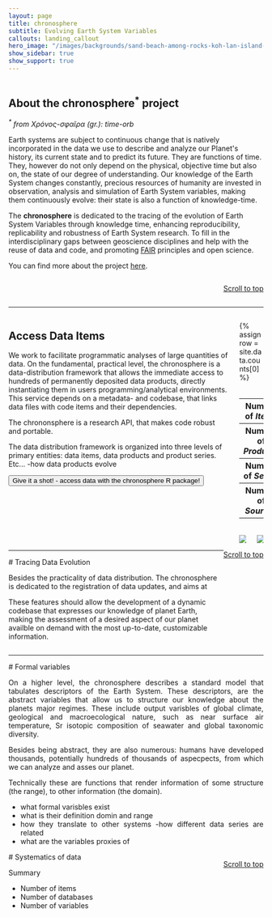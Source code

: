 ```yaml
---
layout: page
title: chronosphere 
subtitle: Evolving Earth System Variables
callouts: landing_callout
hero_image: "/images/backgrounds/sand-beach-among-rocks-koh-lan-island-thailand-scaled.jpg"
show_sidebar: true
show_support: true
---
```


<style>
html{scroll-behavior:smooth}
</style>

<section class="section" markdown="1">

<div class="columns">

<div class="column is-12 secol"  markdown="1">

# About the chronosphere<sup>*</sup> project 

<i><sup>*</sup> from Χρόνος-σφαῖρα (gr.): time-orb </i>

Earth systems are subject to continuous change that is natively incorporated in the data we use to describe and analyze our Planet's history, its current state and to predict its future. They are functions of time.
They, however do not only depend on the physical, objective time but also on, the state of our degree of understanding. Our knowledge of the Earth System changes constantly, precious resources of humanity are invested in observation, analysis and simulation of Earth System variables, making them continuously evolve: their state is also a function of knowledge-time.

The **chronosphere** is dedicated to the tracing of the evolution of Earth System Variables through knowledge time, enhancing reproducibility, replicability and robustness of Earth System research.
To fill in the interdisciplinary gaps between  geoscience disciplines and help with the reuse of data and code, and promoting [FAIR](https://www.go-fair.org/fair-principles/) principles and open science.

You can find more about the project [here]({{site.url}}{{site.baseurl}}/about/project/). 

<p style="float:right"><a href="#top">Scroll to top <i class="fas fa-arrow-up"></i></a></p>
</div>
</div>

</section>

* * *

<section class="section has-background-light" >

<div class="columns">

<div class="column is-8 secol"  markdown="1">

# Access Data Items

We work to facilitate programmatic analyses of large quantities of data. On the fundamental, practical level, the chronosphere is a data-distribution framework that allows the immediate access to hundreds of permanently deposited data products, directly instantiating them in users programming/analytical environments. This service depends on a metadata- and codebase, that links data files with code items and their dependencies.

The chrononsphere is a research API, that makes code robust and portable.

The data distribution framework is organized into three levels of primary entities: data items, data products and product series. Etc...
-how data products evolve

<a href="{{site.url}}{{site.baseurl}}/r_client/#example"><button class="button is-primary" > Give it a shot! - access data with the chronosphere R package!</button></a>

</div>
<div class="column is-4">

{% assign row = site.data.counts[0] %}
<br>
<br>
<table>
  <tr><th>Number of <i>Items</i></th> <td> {{row.items}} </td></tr>
  <tr><th>Number of <i>Products</i></th> <td>{{row.products}}</td></tr>
  <tr><th>Number of <i>Series</i></th> <td>{{row.series}}</td></tr>
  <tr><th>Number of <i>Sources</i></th> <td>{{row.sources}}</td></tr>
</table>
<br>
<div class="columns">
<div class="column is-6">
<a href="https://www.r-project.org/"><img src="{{site.url}}{{site.baseurl}}/images/logos/RlogoNew.png"></a>
</div>
<div class="column is-6">
<a href="https://chronosphere.info/r_client/"><img src="{{site.url}}{{site.baseurl}}/images/logos/chronosphere_rhex_500.png"></a>
</div>
</div>

</div>



</div>

<p style="float:right"><a href="#top">Scroll to top <i class="fas fa-arrow-up"></i></a></p>

</section>

* * *

<section class="section" markdown="1">

<div class="columns">
<div class="column is-8 secol" markdown="1">
# Tracing Data Evolution

Besides the practicality of data distribution. The chronosphere is dedicated to the registration of data updates, and aims at

These features should allow the development of a dynamic codebase that expresses our knowledge of planet Earth, making the assessment of a desired aspect of our planet availble on demand with the most up-to-date, customizable information.
</div>
</div>

</section>

* * *

<section class="section has-background-light" style="text-align:justify" markdown="1">
# Formal variables 

On a higher level, the chronosphere describes a standard model that tabulates descriptors of the Earth System.
These descriptors, are the abstract variables that allow us to structure our knowledge about the planets major regimes. These include output varisbles of global climate, geological and macroecological nature, such as near surface air temperature, Sr isotopic composition of seawater and global taxonomic diversity.
 
Besides being abstract, they are also numerous: humans have developed thousands, potentially hundreds of thousands of aspecpects, from which we can analyze and asses our planet.
 
Technically these are functions that render information of some structure (the range), to other information (the domain).
- what formal varisbles exist
- what is their definition domin and range
- how they translate to other systems
-how different data series are related 
- what are the variables proxies of



<p style="float:right"><a href="#top">Scroll to top <i class="fas fa-arrow-up"></i></a></p>

</section>

<section class="section" markdown="1">
# Systematics of data

Summary

- Number of items
- Number of databases
- Number of variables

</section>


